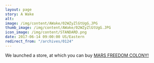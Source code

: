 ```yaml
---
layout: page
story: A Wake
alt:
image: /img/content/AWake/02WZyZlGtUgG.JPG
thumb_image: /img/content/AWake/02WZyZlGtUgG.JPG
icon_image: /img/content/STANDARD.png
date: 2017-06-14 09:00:00 US/Eastern
redirect_from: "/archives/0124"
---
```

We launched a store, at which you can buy [MARS FREEDOM COLONY!](http://raciantau.com/store#!/MARS-FREEDOM-COLONY-Zine/p/86085846/category=0)
